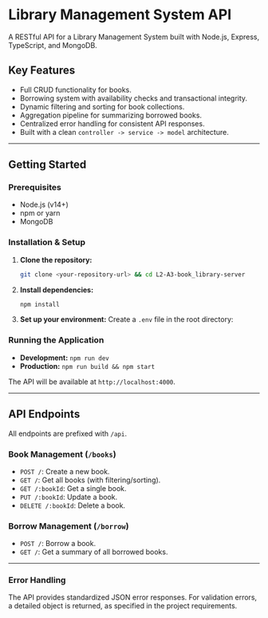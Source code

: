 # Library Management System API

A RESTful API for a Library Management System built with Node.js, Express, TypeScript, and MongoDB.

## Key Features

-   Full CRUD functionality for books.
-   Borrowing system with availability checks and transactional integrity.
-   Dynamic filtering and sorting for book collections.
-   Aggregation pipeline for summarizing borrowed books.
-   Centralized error handling for consistent API responses.
-   Built with a clean `controller -> service -> model` architecture.

---

## Getting Started

### Prerequisites

-   Node.js (v14+)
-   npm or yarn
-   MongoDB

### Installation & Setup

1.  **Clone the repository:**
    ```bash
    git clone <your-repository-url> && cd L2-A3-book_library-server
    ```

2.  **Install dependencies:**
    ```bash
    npm install
    ```

3.  **Set up your environment:**
    Create a `.env` file in the root directory:

### Running the Application

-   **Development:** `npm run dev`
-   **Production:** `npm run build && npm start`

The API will be available at `http://localhost:4000`.

---

## API Endpoints

All endpoints are prefixed with `/api`.

### Book Management (`/books`)

-   `POST /`: Create a new book.
-   `GET /`: Get all books (with filtering/sorting).
-   `GET /:bookId`: Get a single book.
-   `PUT /:bookId`: Update a book.
-   `DELETE /:bookId`: Delete a book.

### Borrow Management (`/borrow`)

-   `POST /`: Borrow a book.
-   `GET /`: Get a summary of all borrowed books.

---

### Error Handling

The API provides standardized JSON error responses. For validation errors, a detailed object is returned, as specified in the project requirements.


